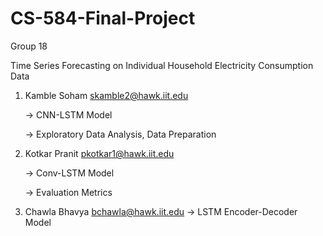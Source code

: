# CS-584-Final-Project

Group 18

Time Series Forecasting on Individual Household Electricity Consumption Data  

1. Kamble Soham <skamble2@hawk.iit.edu>
   
    -> CNN-LSTM Model

    -> Exploratory Data Analysis, Data Preparation

   
3. Kotkar Pranit <pkotkar1@hawk.iit.edu>
   
    -> Conv-LSTM Model
   
    -> Evaluation Metrics
   
5. Chawla Bhavya <bchawla@hawk.iit.edu>
    -> LSTM Encoder-Decoder Model
